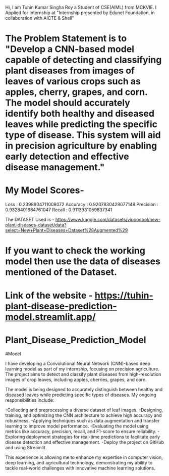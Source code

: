 Hi, I am Tuhin Kumar Singha Roy a Student of CSE(AIML) from MCKVIE. I Applied for Internship at "Internship presented by Edunet Foundation, in collaboration with AICTE & Shell"

# The Problem Statement is to "Develop a CNN-based model capable of detecting and classifying plant diseases from images of leaves of various crops such as apples, cherry, grapes, and corn. The model should accurately identify both healthy and diseased leaves while predicting the specific type of disease. This system will aid in precision agriculture by enabling early detection and effective disease management."

# My Model Scores-
Loss     :  0.2398904711008072
Accuracy :  0.9207830429077148
Precision  :  0.9328401684761047
Recall :  0.9113931059837341

The DATASET Used is - https://www.kaggle.com/datasets/vipoooool/new-plant-diseases-dataset/data?select=New+Plant+Diseases+Dataset%28Augmented%29

# If you want to check the working model then use the data of diseases mentioned of the Dataset. 

# Link of the website - https://tuhin-plant-disease-prediction-model.streamlit.app/

# Plant_Disease_Prediction_Model
#Model 

I have developing a Convolutional Neural Network (CNN)-based deep learning model as part of my internship, focusing on precision agriculture. The project aims to detect and classify plant diseases from high-resolution images of crop leaves, including apples, cherries, grapes, and corn.

The model is being designed to accurately distinguish between healthy and diseased leaves while predicting specific types of diseases. My ongoing responsibilities include:

-Collecting and preprocessing a diverse dataset of leaf images.
-Designing, training, and optimizing the CNN architecture to achieve high accuracy and robustness.
-Applying techniques such as data augmentation and transfer learning to improve model performance.
-Evaluating the model using metrics like accuracy, precision, recall, and F1-score to ensure reliability.
-Exploring deployment strategies for real-time predictions to facilitate early disease detection and effective management.
-Deploy the project on GitHub and using Streamlit.

This experience is allowing me to enhance my expertise in computer vision, deep learning, and agricultural technology, demonstrating my ability to tackle real-world challenges with innovative machine learning solutions.
 
